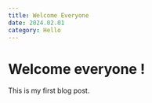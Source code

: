 ```yaml
---
title: Welcome Everyone
date: 2024.02.01
category: Hello
---
```


# Welcome everyone !

This is my first blog post.
